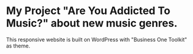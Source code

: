 # My Project "Are You Addicted To Music?" about new music genres.

This responsive website is built on WordPress with "Business One Toolkit" as theme.
